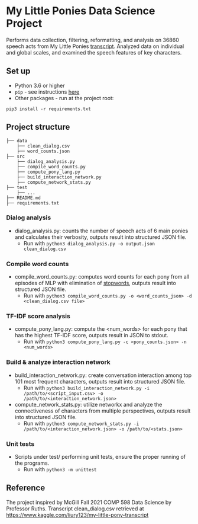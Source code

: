 # My Little Ponies Data Science Project
Performs data collection, filtering, reformatting, and analysis on 36860 speech acts from My Little Ponies [transcript](https://www.kaggle.com/liury123/my-little-pony-transcript). Analyzed data on individual and global scales, and examined the speech features of key characters.


## Set up
* Python 3.6 or higher
* `pip` - see instructions [here](https://packaging.python.org/tutorials/installing-packages/)
* Other packages - run at the project root:
```
pip3 install -r requirements.txt
```

## Project structure
```
├── data
    ├── clean_dialog.csv
    ├── word_counts.json
├── src
    ├── dialog_analysis.py
    ├── compile_word_counts.py
    ├── compute_pony_lang.py
    ├── build_interaction_network.py
    ├── compute_network_stats.py
├── test
    ├── ...
├── README.md
├── requirements.txt
```
### Dialog analysis
* dialog_analysis.py: counts the number of speech acts of 6 main ponies and calculates their verbosity, outputs result into structured JSON file. 
    - Run with `python3 dialog_analysis.py -o output.json clean_dialog.csv`
### Compile word counts
* compile_word_counts.py: computes word counts for each pony from all episodes of MLP with elimination of [stopwords](https://gist.githubusercontent.com/larsyencken/1440509/raw/53273c6c202b35ef00194d06751d8ef630e53df2/stopwords.txt), outputs result into structured JSON file. 
    - Run with `python3 compile_word_counts.py -o <word_counts_json> -d <clean_dialog.csv file>`
### TF-IDF score analysis
* compute_pony_lang.py: compute the \<num_words\> for each pony that has the highest TF-IDF score, outputs result in JSON to stdout. 
    - Run with `python3 compute_pony_lang.py -c <pony_counts.json> -n <num_words>`
### Build & analyze interaction network
*  build_interaction_network.py: create conversation interaction among top 101 most frequent characters, outputs result into structured JSON file. 
    - Run with `python3 build_interaction_network.py -i /path/to/<script_input.csv> -o /path/to/<interaction_network.json>`
* compute_network_stats.py: utilize networkx and analyze the connectiveness of characters from multiple perspectives, outputs result into structured JSON file. 
    - Run with `python3 compute_network_stats.py -i /path/to/<interaction_network.json> -o /path/to/<stats.json>`
### Unit tests
* Scripts under test/ performing unit tests, ensure the proper running of the programs.
    - Run with `python3 -m unittest`



## Reference
The project inspired by McGill Fall 2021 COMP 598 Data Science by Professor Ruths.
Transcript clean_dialog.csv retrieved at https://www.kaggle.com/liury123/my-little-pony-transcript